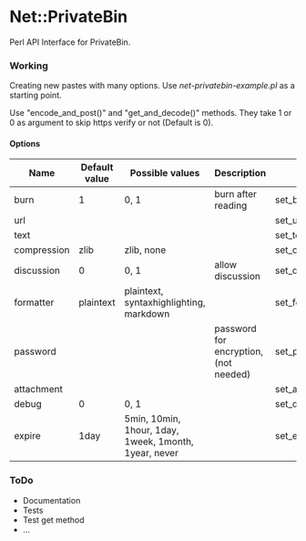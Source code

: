 # Net::PrivateBin

Perl API Interface for PrivateBin.

### Working

Creating new pastes with many options. Use _net-privatebin-example.pl_ as a starting point.

Use "encode_and_post()" and "get_and_decode()" methods. They take 1 or 0 as argument to skip https verify or not (Default is 0).  

#### Options

| Name        | Default value | Possible values                                       | Description                           | Method            |
|-------------|---------------|-------------------------------------------------------|---------------------------------------|-------------------|
| burn        | 1             | 0, 1                                                  | burn after reading                    | set_burn()        |
| url         |               |                                                       |                                       | set_url()         |
| text        |               |                                                       |                                       | set_text()        |
| compression | zlib          | zlib, none                                            |                                       | set_compression() |
| discussion  | 0             | 0, 1                                                  | allow discussion                      | set_discussion()  |
| formatter   | plaintext     | plaintext, syntaxhighlighting, markdown               |                                       | set_formatter()   |
| password    |               |                                                       | password for encryption, (not needed) | set_password()    |
| attachment  |               |                                                       |                                       | set_attachment()  |
| debug       | 0             | 0, 1                                                  |                                       | set_debug()       |
| expire      | 1day          | 5min, 10min, 1hour, 1day, 1week, 1month, 1year, never |                                       | set_expire()      |



### ToDo

- Documentation
- Tests
- Test get method
- ...
